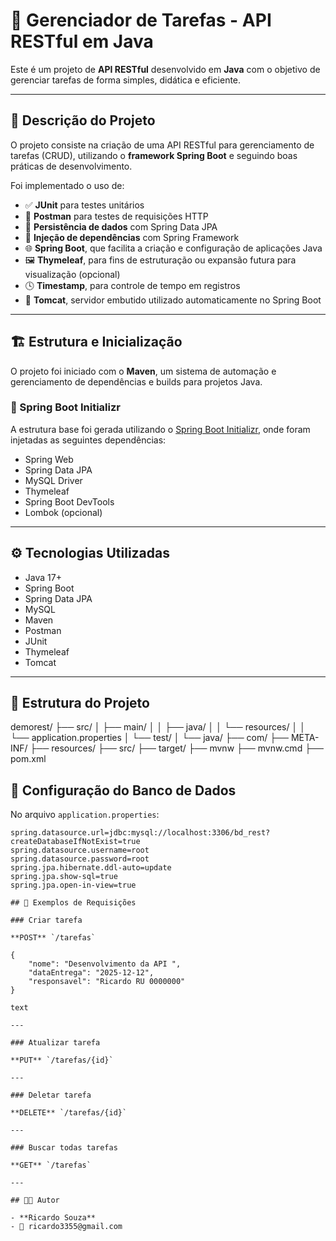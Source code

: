 # 📌 Gerenciador de Tarefas - API RESTful em Java

Este é um projeto de **API RESTful** desenvolvido em **Java** com o objetivo de gerenciar tarefas de forma simples, didática e eficiente.

---

## 🎯 Descrição do Projeto

O projeto consiste na criação de uma API RESTful para gerenciamento de tarefas (CRUD), utilizando o **framework Spring Boot** e seguindo boas práticas de desenvolvimento.  

Foi implementado o uso de:
- ✅ **JUnit** para testes unitários  
- 🧪 **Postman** para testes de requisições HTTP  
- 💾 **Persistência de dados** com Spring Data JPA  
- 🔗 **Injeção de dependências** com Spring Framework  
- 🌐 **Spring Boot**, que facilita a criação e configuração de aplicações Java  
- 🖼️ **Thymeleaf**, para fins de estruturação ou expansão futura para visualização (opcional)
- 🕓 **Timestamp**, para controle de tempo em registros  
- 🧱 **Tomcat**, servidor embutido utilizado automaticamente no Spring Boot  

---

## 🏗️ Estrutura e Inicialização

O projeto foi iniciado com o **Maven**, um sistema de automação e gerenciamento de dependências e builds para projetos Java.

### 🔧 Spring Boot Initializr

A estrutura base foi gerada utilizando o [Spring Boot Initializr](https://start.spring.io), onde foram injetadas as seguintes dependências:

- Spring Web  
- Spring Data JPA  
- MySQL Driver  
- Thymeleaf  
- Spring Boot DevTools  
- Lombok (opcional)

---

## ⚙️ Tecnologias Utilizadas

- Java 17+
- Spring Boot
- Spring Data JPA
- MySQL
- Maven
- Postman
- JUnit
- Thymeleaf
- Tomcat

---

## 📂 Estrutura do Projeto
demorest/
├── src/
│ ├── main/
│ │ ├── java/
│ │ └── resources/
│ │ └── application.properties
│ └── test/
│ └── java/
├── com/
├── META-INF/
├── resources/
├── src/
├── target/
├── mvnw
├── mvnw.cmd
├── pom.xml

## 💾 Configuração do Banco de Dados

No arquivo `application.properties`:
```properties
spring.datasource.url=jdbc:mysql://localhost:3306/bd_rest?createDatabaseIfNotExist=true
spring.datasource.username=root
spring.datasource.password=root
spring.jpa.hibernate.ddl-auto=update
spring.jpa.show-sql=true
spring.jpa.open-in-view=true

## 🧪 Exemplos de Requisições

### Criar tarefa

**POST** `/tarefas`

{
    "nome": "Desenvolvimento da API ",
    "dataEntrega": "2025-12-12",
    "responsavel": "Ricardo RU 0000000"
}

text

---

### Atualizar tarefa

**PUT** `/tarefas/{id}`

---

### Deletar tarefa

**DELETE** `/tarefas/{id}`

---

### Buscar todas tarefas

**GET** `/tarefas`

---

## 🧑‍💻 Autor

- **Ricardo Souza**  
- 📧 ricardo3355@gmail.com
